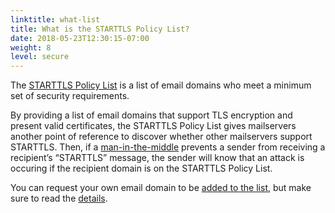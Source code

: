 ```yaml
---
linktitle: what-list
title: What is the STARTTLS Policy List?
date: 2018-05-23T12:30:15-07:00
weight: 8
level: secure
---
```


The [STARTTLS Policy List](/policy-list) is a list of email domains who meet a minimum set of security requirements.

By providing a list of email domains that support TLS encryption and present valid certificates, the STARTTLS Policy List gives mailservers another point of reference to discover whether other mailservers support STARTTLS. Then, if a [man-in-the-middle](#downgrade) prevents a sender from receiving a recipient’s “STARTTLS” message, the sender will know that an attack is occuring if the recipient domain is on the STARTTLS Policy List.

You can request your own email domain to be [added to the list](/add-domain), but make sure to read the [details](/policy-list#add).
